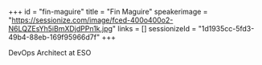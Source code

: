 +++
id = "fin-maguire"
title = "Fin Maguire"
speakerimage = "https://sessionize.com/image/fced-400o400o2-N6LQZEsYh5iBmXDjdPPn1k.jpg"
links = []
sessionizeId = "1d1935cc-5fd3-49b4-88eb-169f95966d7f"
+++

DevOps Architect at ESO 
